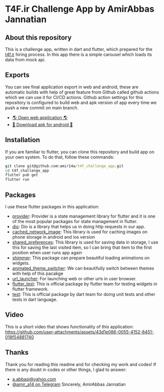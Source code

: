 # T4F.ir Challenge App by AmirAbbas Jannatian

## About this repository

This is a challenge app, written in dart and flutter, which prepared for
the [t4f.ir](https://t4f.ir) hiring process.
In this app there is a simple carousel which loads its data from mock api.

## Exports

You can see final application export in web and android, these are automatic builds with help of
great feature from Github called github actions which we can use it for CI/CD actions.
Github action settings for this repository is configured to build web and apk version of app every
time we push a new commit on main branch.

- [🌎 Open web application 🌎](https://amir14a.github.io/t4f_challenge_app/)
- [🤖 Download apk for android 🤖](https://github.com/amir14a/t4f_challenge_app/releases/latest)

## Installation

If you are familiar to flutter, you can clone this repository and build app on your own system.
To do that, follow these commands:

```cmd
git clone git@github.com:amir14a/t4f_challenge_app.git
cd t4f_challenge_app
flutter pub get
flutter run
```

## Packages

I use these flutter packages in this application:

- [provider](https://pub.dev/packages/provider): Provider is a state management library for flutter
  and it is one of the most popular packages for state management in flutter.
- [dio](https://pub.dev/packages/dio): Dio is a library that helps us in doing http requests in our
  app.
- [cached_network_image](https://pub.dev/packages/cached_network_image): This library is used for
  caching images on phone storage in android and ios version
- [shared_preferences](https://pub.dev/packages/shared_preferences): This library is used for saving
  data in storage, I use this for saving the last visited item, so I can bring that item to the
  first position when user runs app again
- [shimmer](https://pub.dev/packages/shimmer): This package can prepare beautiful loading animations
  on widgets.
- [animated_theme_switcher](https://pub.dev/packages/animated_theme_switcher): We can beautifully
  switch between themes with help of this pacakge
- [url_launcher](https://pub.dev/packages/url_launcher): For launching web or other urls in user
  browser.
- [flutter_test](https://pub.dev/packages/flutter_test): This is official package by flutter team
  for testing widgets in flutter framework.
- [test](https://pub.dev/packages/test): This is official package by dart team for doing unit tests
  and other tests in dart language.

## Video

This is a short video that shows functionality of this application:
https://github.com/user-attachments/assets/43d1e086-0055-4152-8451-018f54881740

## Thanks

Thank you for reading this readme and for checking my work and codes! If there is any doubt in codes
or other things, I glad to answer:

- [a.abbasj@yahoo.com](mailto:a.abbasj@yahoo.com)
- [@amir_a14 on Telegram](https://t.me/amir_a14)
  Sincerely,
  AmirAbbas Jannatian